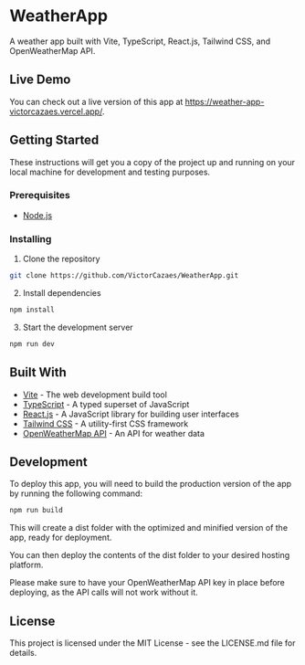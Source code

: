 # WeatherApp

A weather app built with Vite, TypeScript, React.js, Tailwind CSS, and OpenWeatherMap API.

## Live Demo
You can check out a live version of this app at https://weather-app-victorcazaes.vercel.app/.

## Getting Started

These instructions will get you a copy of the project up and running on your local machine for development and testing purposes.

### Prerequisites

- [Node.js](https://nodejs.org/)

### Installing

1. Clone the repository
```bash
git clone https://github.com/VictorCazaes/WeatherApp.git
```

2. Install dependencies
```bash
npm install
```

3. Start the development server
```bash
npm run dev
```

## Built With
- [Vite](https://github.com/vitejs/vite) - The web development build tool
- [TypeScript](https://www.typescriptlang.org/) - A typed superset of JavaScript
- [React.js](https://reactjs.org/) - A JavaScript library for building user interfaces
- [Tailwind CSS](https://tailwindcss.com/) - A utility-first CSS framework
- [OpenWeatherMap API](https://openweathermap.org/api) - An API for weather data

## Development
To deploy this app, you will need to build the production version of the app by running the following command:
```bash
npm run build
```
This will create a dist folder with the optimized and minified version of the app, ready for deployment.

You can then deploy the contents of the dist folder to your desired hosting platform.

Please make sure to have your OpenWeatherMap API key in place before deploying, as the API calls will not work without it.

## License
This project is licensed under the MIT License - see the LICENSE.md file for details.
